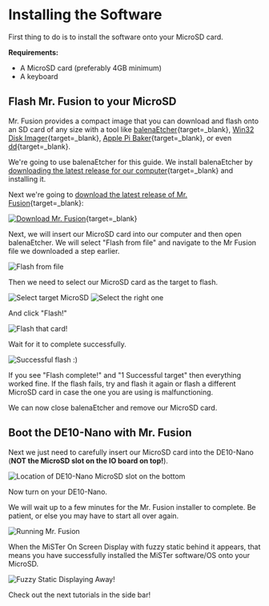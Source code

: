 # Installing the Software

First thing to do is to install the software onto your MicroSD card.

**Requirements:**

* A MicroSD card (preferably 4GB minimum)
* A keyboard

## Flash Mr. Fusion to your MicroSD

Mr. Fusion provides a compact image that you can download and flash onto an SD card of any size with a tool like  [balenaEtcher](https://www.balena.io/etcher/){target=_blank}, [Win32 Disk Imager](https://sourceforge.net/projects/win32diskimager/){target=_blank}, [Apple Pi Baker](https://www.tweaking4all.com/software/macosx-software/applepi-baker-v2/){target=_blank}, or even [dd](https://en.wikipedia.org/wiki/Dd_%28Unix%29){target=_blank}.

We're going to use balenaEtcher for this guide. We install balenaEtcher by [downloading the latest release for our computer](https://www.balena.io/etcher/){target=_blank} and installing it. 

Next we're going to [download the latest release of Mr. Fusion](https://github.com/MiSTer-devel/mr-fusion/releases){target=_blank}:

[![Download Mr. Fusion](img/dl-mr-fusion.png)](https://github.com/MiSTer-devel/mr-fusion/releases){target=_blank}

Next, we will insert our MicroSD card into our computer and then open balenaEtcher. We will select "Flash from file" and navigate to the Mr Fusion file we downloaded a step earlier.

![Flash from file](img/balena-1.png)

Then we need to select our MicroSD card as the target to flash.

![Select target MicroSD](img/balena-2.png)
![Select the right one](img/balena-3.png)

And click "Flash!"

![Flash that card!](img/balena-4.png)

Wait for it to complete successfully.

![Successful flash :)](img/balena-5.png)

If you see "Flash complete!" and "1 Successful target" then everything worked fine. If the flash fails, try and flash it again or flash a different MicroSD card in case the one you are using is malfunctioning.

We can now close balenaEtcher and remove our MicroSD card.

## Boot the DE10-Nano with Mr. Fusion

Next we just need to carefully insert our MicroSD card into the DE10-Nano (**NOT the MicroSD slot on the IO board on top!**).

![Location of DE10-Nano MicroSD slot on the bottom](img/de10-nano-microsd.png)

Now turn on your DE10-Nano.

We will wait up to a few minutes for the Mr. Fusion installer to complete. Be patient, or else you may have to start all over again. 

![Running Mr. Fusion](img/run-mr-fusion.png)

When the MiSTer On Screen Display with fuzzy static behind it appears, that means you have successfully installed the MiSTer software/OS onto your MicroSD. 

![Fuzzy Static Displaying Away!](img/static-menu.png)

Check out the next tutorials in the side bar!
